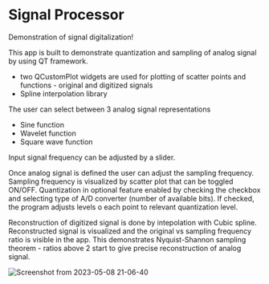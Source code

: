 # Signal Processor
Demonstration of signal digitalization!

This app is built to demonstrate quantization and sampling of analog signal by using QT framework.
- two QCustomPlot widgets are used for plotting of scatter points and functions - original and digitized signals
- Spline interpolation library

The user can select between 3 analog signal representations
- Sine function
- Wavelet function
- Square wave function

Input signal frequency can be adjusted by a slider. 

Once analog signal is defined the user can adjust the sampling frequency. Sampling frequency is visualized by scatter plot that can be toggled ON/OFF. Quantization in optional feature enabled by checking the checkbox and selecting type of A/D converter (number of available bits). If checked, the program adjusts levels o each point to relevant quantization level.

Reconstruction of digitized signal is done by intepolation with Cubic spline. Reconstructed signal is visualized and the original vs sampling frequency ratio is visible in the app. This demonstrates Nyquist-Shannon sampling theorem - ratios above 2 start to give precise reconstruction of analog signal. 


![Screenshot from 2023-05-08 21-06-40](https://user-images.githubusercontent.com/113254850/236910735-d56d27ed-f92a-4225-8ace-ab368565c6e5.png)
